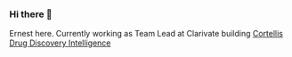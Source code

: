 ### Hi there 👋

Ernest here. Currently working as Team Lead at Clarivate building [Cortellis Drug Discovery Intelligence][cddi] 

<!--
**ErnestOrt/ErnestOrt** is a ✨ _special_ ✨ repository because its `README.md` (this file) appears on your GitHub profile.

Here are some ideas to get you started:

- 🔭 I’m currently working on ...
- 🌱 I’m currently learning ...
- 👯 I’m looking to collaborate on ...
- 🤔 I’m looking for help with ...
- 💬 Ask me about ...
- 📫 How to reach me: ...
- 😄 Pronouns: ...
- ⚡ Fun fact: ...
-->


[cddi]: <http://cortellis.com/drugdiscovery/home>

